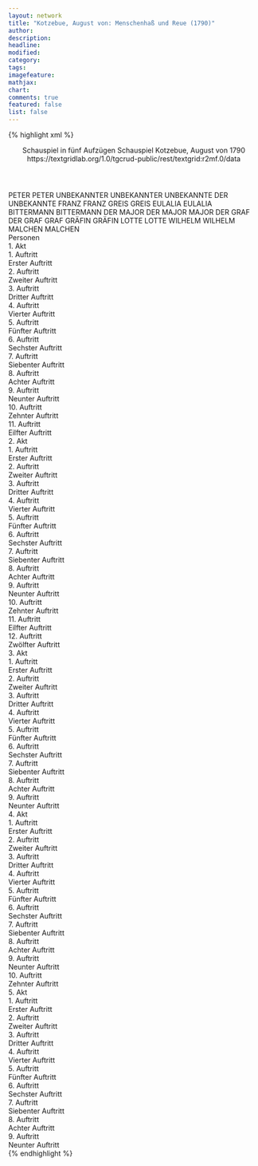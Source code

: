 ```yaml
---
layout: network
title: "Kotzebue, August von: Menschenhaß und Reue (1790)"
author:
description:
headline:
modified:
category:
tags:
imagefeature: 
mathjax: 
chart: 
comments: true
featured: false
list: false
---
```

{% highlight xml %}
<?xml-model href="https://raw.githubusercontent.com/DLiNa/project/master/rules/lina.rnc"?><?xml-model href="https://raw.githubusercontent.com/DLiNa/project/master/rules/lina.sch"?>
<play xmlns="http://lina.digital">
  <header>
    <title>Menschenhaß und Reue</title>
    <subtitle>Schauspiel in fünf Aufzügen</subtitle>
    <genretitle>Schauspiel</genretitle>
    <author>Kotzebue, August von</author>
    <date type="print">1790</date>
    <date type="premiere"/>
    <date type="written"/>
    <source>https://textgridlab.org/1.0/tgcrud-public/rest/textgrid:r2mf.0/data</source>
  </header>
  <personae>
    <character>
      <name>PETER</name>
      <alias xml:id="peter">
        <name>PETER</name>
      </alias>
    </character>
    <character>
      <name>UNBEKANNTER</name>
      <alias xml:id="unbekannter">
        <name>UNBEKANNTER</name>
      </alias>
      <alias xml:id="unbekannte">
        <name>UNBEKANNTE</name>
      </alias>
      <alias xml:id="der_unbekannte">
        <name>DER UNBEKANNTE</name>
      </alias>
    </character>
    <character>
      <name>FRANZ</name>
      <alias xml:id="franz">
        <name>FRANZ</name>
      </alias>
    </character>
    <character>
      <name>GREIS</name>
      <alias xml:id="greis">
        <name>GREIS</name>
      </alias>
    </character>
    <character>
      <name>EULALIA</name>
      <alias xml:id="eulalia">
        <name>EULALIA</name>
      </alias>
    </character>
    <character>
      <name>BITTERMANN</name>
      <alias xml:id="bittermann">
        <name>BITTERMANN</name>
      </alias>
    </character>
    <character>
      <name>DER MAJOR</name>
      <alias xml:id="der_major">
        <name>DER MAJOR</name>
      </alias>
      <alias xml:id="major">
        <name>MAJOR</name>
      </alias>
    </character>
    <character>
      <name>DER GRAF</name>
      <alias xml:id="der_graf">
        <name>DER GRAF</name>
      </alias>
      <alias xml:id="graf">
        <name>GRAF</name>
      </alias>
    </character>
    <character>
      <name>GRÄFIN</name>
      <alias xml:id="gräfin">
        <name>GRÄFIN</name>
      </alias>
    </character>
    <character>
      <name>LOTTE</name>
      <alias xml:id="lotte">
        <name>LOTTE</name>
      </alias>
    </character>
    <character>
      <name>WILHELM</name>
      <alias xml:id="wilhelm">
        <name>WILHELM</name>
      </alias>
    </character>
    <character>
      <name>MALCHEN</name>
      <alias xml:id="malchen">
        <name>MALCHEN</name>
      </alias>
    </character>
  </personae>
  <text>
    <div>
      <head>Personen</head>
    </div>
    <div>
      <head>1. Akt</head>
      <div>
        <head>1. Auftritt</head>
        <div>
          <head>Erster Auftritt</head>
          <sp who="#peter">
            <amount n="1" unit="speech_acts"/>
            <amount n="282" unit="words"/>
            <amount n="1523" unit="chars"/>
          </sp>
        </div>
      </div>
      <div>
        <head>2. Auftritt</head>
        <div>
          <head>Zweiter Auftritt</head>
          <sp who="#unbekannter">
            <amount n="31" unit="speech_acts"/>
            <amount n="116" unit="words"/>
            <amount n="31" unit="lines"/>
            <amount n="591" unit="chars"/>
          </sp>
          <sp who="#franz">
            <amount n="31" unit="speech_acts"/>
            <amount n="130" unit="words"/>
            <amount n="31" unit="lines"/>
            <amount n="670" unit="chars"/>
          </sp>
        </div>
      </div>
      <div>
        <head>3. Auftritt</head>
        <div>
          <head>Dritter Auftritt</head>
          <sp who="#franz">
            <amount n="1" unit="speech_acts"/>
            <amount n="79" unit="words"/>
            <amount n="424" unit="chars"/>
          </sp>
        </div>
      </div>
      <div>
        <head>4. Auftritt</head>
        <div>
          <head>Vierter Auftritt</head>
          <sp who="#peter">
            <amount n="17" unit="speech_acts"/>
            <amount n="428" unit="words"/>
            <amount n="7" unit="lines"/>
            <amount n="2332" unit="chars"/>
          </sp>
          <sp who="#unbekannter">
            <amount n="7" unit="speech_acts"/>
            <amount n="51" unit="words"/>
            <amount n="5" unit="lines"/>
            <amount n="267" unit="chars"/>
          </sp>
          <sp who="#franz">
            <amount n="20" unit="speech_acts"/>
            <amount n="132" unit="words"/>
            <amount n="20" unit="lines"/>
            <amount n="677" unit="chars"/>
          </sp>
        </div>
      </div>
      <div>
        <head>5. Auftritt</head>
        <div>
          <head>Fünfter Auftritt</head>
          <sp who="#franz">
            <amount n="16" unit="speech_acts"/>
            <amount n="276" unit="words"/>
            <amount n="12" unit="lines"/>
            <amount n="1533" unit="chars"/>
          </sp>
          <sp who="#unbekannter">
            <amount n="15" unit="speech_acts"/>
            <amount n="179" unit="words"/>
            <amount n="11" unit="lines"/>
            <amount n="980" unit="chars"/>
          </sp>
        </div>
      </div>
      <div>
        <head>6. Auftritt</head>
        <div>
          <head>Sechster Auftritt</head>
          <sp who="#greis">
            <amount n="12" unit="speech_acts"/>
            <amount n="607" unit="words"/>
            <amount n="1" unit="lines"/>
            <amount n="3244" unit="chars"/>
          </sp>
          <sp who="#franz">
            <amount n="12" unit="speech_acts"/>
            <amount n="149" unit="words"/>
            <amount n="11" unit="lines"/>
            <amount n="752" unit="chars"/>
          </sp>
          <sp who="#unbekannter">
            <amount n="7" unit="speech_acts"/>
            <amount n="48" unit="words"/>
            <amount n="7" unit="lines"/>
            <amount n="259" unit="chars"/>
          </sp>
        </div>
      </div>
      <div>
        <head>7. Auftritt</head>
        <div>
          <head>Siebenter Auftritt</head>
          <sp who="#greis">
            <amount n="4" unit="speech_acts"/>
            <amount n="210" unit="words"/>
            <amount n="2" unit="lines"/>
            <amount n="1159" unit="chars"/>
          </sp>
          <sp who="#franz">
            <amount n="4" unit="speech_acts"/>
            <amount n="54" unit="words"/>
            <amount n="2" unit="lines"/>
            <amount n="298" unit="chars"/>
          </sp>
        </div>
      </div>
      <div>
        <head>8. Auftritt</head>
        <div>
          <head>Achter Auftritt</head>
          <sp who="#eulalia">
            <amount n="1" unit="speech_acts"/>
            <amount n="384" unit="words"/>
            <amount n="2103" unit="chars"/>
          </sp>
        </div>
      </div>
      <div>
        <head>9. Auftritt</head>
        <div>
          <head>Neunter Auftritt</head>
          <sp who="#peter">
            <amount n="9" unit="speech_acts"/>
            <amount n="161" unit="words"/>
            <amount n="5" unit="lines"/>
            <amount n="876" unit="chars"/>
          </sp>
          <sp who="#eulalia">
            <amount n="8" unit="speech_acts"/>
            <amount n="115" unit="words"/>
            <amount n="6" unit="lines"/>
            <amount n="631" unit="chars"/>
          </sp>
        </div>
      </div>
      <div>
        <head>10. Auftritt</head>
        <div>
          <head>Zehnter Auftritt</head>
          <sp who="#bittermann">
            <amount n="21" unit="speech_acts"/>
            <amount n="631" unit="words"/>
            <amount n="10" unit="lines"/>
            <amount n="3423" unit="chars"/>
          </sp>
          <sp who="#eulalia">
            <amount n="19" unit="speech_acts"/>
            <amount n="296" unit="words"/>
            <amount n="14" unit="lines"/>
            <amount n="1686" unit="chars"/>
          </sp>
          <sp who="#peter">
            <amount n="3" unit="speech_acts"/>
            <amount n="31" unit="words"/>
            <amount n="3" unit="lines"/>
            <amount n="162" unit="chars"/>
          </sp>
        </div>
      </div>
      <div>
        <head>11. Auftritt</head>
        <div>
          <head>Eilfter Auftritt</head>
          <sp who="#bittermann">
            <amount n="1" unit="speech_acts"/>
            <amount n="167" unit="words"/>
            <amount n="850" unit="chars"/>
          </sp>
        </div>
      </div>
    </div>
    <div>
      <head>2. Akt</head>
      <div>
        <head>1. Auftritt</head>
        <div>
          <head>Erster Auftritt</head>
          <sp who="#bittermann">
            <amount n="14" unit="speech_acts"/>
            <amount n="282" unit="words"/>
            <amount n="7" unit="lines"/>
            <amount n="1743" unit="chars"/>
          </sp>
          <sp who="#peter">
            <amount n="9" unit="speech_acts"/>
            <amount n="26" unit="words"/>
            <amount n="8" unit="lines"/>
            <amount n="150" unit="chars"/>
          </sp>
          <sp who="#der_major">
            <amount n="10" unit="speech_acts"/>
            <amount n="347" unit="words"/>
            <amount n="3" unit="lines"/>
            <amount n="1954" unit="chars"/>
          </sp>
        </div>
      </div>
      <div>
        <head>2. Auftritt</head>
        <div>
          <head>Zweiter Auftritt</head>
          <sp who="#der_major">
            <amount n="16" unit="speech_acts"/>
            <amount n="311" unit="words"/>
            <amount n="10" unit="lines"/>
            <amount n="1784" unit="chars"/>
          </sp>
          <sp who="#eulalia">
            <amount n="15" unit="speech_acts"/>
            <amount n="662" unit="words"/>
            <amount n="8" unit="lines"/>
            <amount n="3790" unit="chars"/>
          </sp>
        </div>
      </div>
      <div>
        <head>3. Auftritt</head>
        <div>
          <head>Dritter Auftritt</head>
          <sp who="#peter">
            <amount n="2" unit="speech_acts"/>
            <amount n="37" unit="words"/>
            <amount n="1" unit="lines"/>
            <amount n="183" unit="chars"/>
          </sp>
          <sp who="#eulalia">
            <amount n="4" unit="speech_acts"/>
            <amount n="20" unit="words"/>
            <amount n="4" unit="lines"/>
            <amount n="118" unit="chars"/>
          </sp>
          <sp who="#greis">
            <amount n="5" unit="speech_acts"/>
            <amount n="330" unit="words"/>
            <amount n="3" unit="lines"/>
            <amount n="1839" unit="chars"/>
          </sp>
          <sp who="#der_major">
            <amount n="2" unit="speech_acts"/>
            <amount n="43" unit="words"/>
            <amount n="1" unit="lines"/>
            <amount n="261" unit="chars"/>
          </sp>
        </div>
      </div>
      <div>
        <head>4. Auftritt</head>
        <div>
          <head>Vierter Auftritt</head>
          <sp who="#eulalia">
            <amount n="12" unit="speech_acts"/>
            <amount n="180" unit="words"/>
            <amount n="8" unit="lines"/>
            <amount n="1081" unit="chars"/>
          </sp>
          <sp who="#der_major">
            <amount n="11" unit="speech_acts"/>
            <amount n="159" unit="words"/>
            <amount n="8" unit="lines"/>
            <amount n="925" unit="chars"/>
          </sp>
        </div>
      </div>
      <div>
        <head>5. Auftritt</head>
        <div>
          <head>Fünfter Auftritt</head>
          <sp who="#der_graf">
            <amount n="4" unit="speech_acts"/>
            <amount n="87" unit="words"/>
            <amount n="2" unit="lines"/>
            <amount n="478" unit="chars"/>
          </sp>
          <sp who="#eulalia">
            <amount n="2" unit="speech_acts"/>
            <amount n="11" unit="words"/>
            <amount n="2" unit="lines"/>
            <amount n="50" unit="chars"/>
          </sp>
          <sp who="#gräfin">
            <amount n="6" unit="speech_acts"/>
            <amount n="113" unit="words"/>
            <amount n="5" unit="lines"/>
            <amount n="643" unit="chars"/>
          </sp>
          <sp who="#der_major">
            <amount n="3" unit="speech_acts"/>
            <amount n="30" unit="words"/>
            <amount n="3" unit="lines"/>
            <amount n="169" unit="chars"/>
          </sp>
          <sp who="#bittermann">
            <amount n="1" unit="speech_acts"/>
            <amount n="10" unit="words"/>
            <amount n="1" unit="lines"/>
            <amount n="47" unit="chars"/>
          </sp>
          <sp who="#major">
            <amount n="5" unit="speech_acts"/>
            <amount n="45" unit="words"/>
            <amount n="4" unit="lines"/>
            <amount n="246" unit="chars"/>
          </sp>
          <sp who="#graf">
            <amount n="2" unit="speech_acts"/>
            <amount n="20" unit="words"/>
            <amount n="2" unit="lines"/>
            <amount n="112" unit="chars"/>
          </sp>
        </div>
      </div>
      <div>
        <head>6. Auftritt</head>
        <div>
          <head>Sechster Auftritt</head>
          <sp who="#graf">
            <amount n="10" unit="speech_acts"/>
            <amount n="103" unit="words"/>
            <amount n="9" unit="lines"/>
            <amount n="533" unit="chars"/>
          </sp>
          <sp who="#bittermann">
            <amount n="10" unit="speech_acts"/>
            <amount n="233" unit="words"/>
            <amount n="6" unit="lines"/>
            <amount n="1352" unit="chars"/>
          </sp>
          <sp who="#peter">
            <amount n="2" unit="speech_acts"/>
            <amount n="8" unit="words"/>
            <amount n="2" unit="lines"/>
            <amount n="48" unit="chars"/>
          </sp>
        </div>
      </div>
      <div>
        <head>7. Auftritt</head>
        <div>
          <head>Siebenter Auftritt</head>
          <sp who="#eulalia">
            <amount n="1" unit="speech_acts"/>
            <amount n="221" unit="words"/>
            <amount n="1205" unit="chars"/>
          </sp>
        </div>
      </div>
      <div>
        <head>8. Auftritt</head>
        <div>
          <head>Achter Auftritt</head>
          <sp who="#lotte">
            <amount n="7" unit="speech_acts"/>
            <amount n="203" unit="words"/>
            <amount n="3" unit="lines"/>
            <amount n="1122" unit="chars"/>
          </sp>
          <sp who="#eulalia">
            <amount n="6" unit="speech_acts"/>
            <amount n="54" unit="words"/>
            <amount n="6" unit="lines"/>
            <amount n="289" unit="chars"/>
          </sp>
        </div>
      </div>
      <div>
        <head>9. Auftritt</head>
        <div>
          <head>Neunter Auftritt</head>
          <sp who="#peter">
            <amount n="6" unit="speech_acts"/>
            <amount n="43" unit="words"/>
            <amount n="5" unit="lines"/>
            <amount n="250" unit="chars"/>
          </sp>
          <sp who="#eulalia">
            <amount n="4" unit="speech_acts"/>
            <amount n="21" unit="words"/>
            <amount n="4" unit="lines"/>
            <amount n="103" unit="chars"/>
          </sp>
          <sp who="#eulalia #lotte">
            <amount n="1" unit="speech_acts"/>
            <amount n="2" unit="words"/>
            <amount n="1" unit="lines"/>
            <amount n="9" unit="chars"/>
          </sp>
        </div>
      </div>
      <div>
        <head>10. Auftritt</head>
        <div>
          <head>Zehnter Auftritt</head>
          <sp who="#gräfin">
            <amount n="5" unit="speech_acts"/>
            <amount n="17" unit="words"/>
            <amount n="5" unit="lines"/>
            <amount n="104" unit="chars"/>
          </sp>
          <sp who="#major">
            <amount n="4" unit="speech_acts"/>
            <amount n="16" unit="words"/>
            <amount n="4" unit="lines"/>
            <amount n="78" unit="chars"/>
          </sp>
          <sp who="#eulalia">
            <amount n="11" unit="speech_acts"/>
            <amount n="129" unit="words"/>
            <amount n="8" unit="lines"/>
            <amount n="690" unit="chars"/>
          </sp>
          <sp who="#peter">
            <amount n="14" unit="speech_acts"/>
            <amount n="247" unit="words"/>
            <amount n="10" unit="lines"/>
            <amount n="1293" unit="chars"/>
          </sp>
        </div>
      </div>
      <div>
        <head>11. Auftritt</head>
        <div>
          <head>Eilfter Auftritt</head>
          <sp who="#gräfin">
            <amount n="5" unit="speech_acts"/>
            <amount n="46" unit="words"/>
            <amount n="4" unit="lines"/>
            <amount n="282" unit="chars"/>
          </sp>
          <sp who="#graf">
            <amount n="6" unit="speech_acts"/>
            <amount n="153" unit="words"/>
            <amount n="3" unit="lines"/>
            <amount n="809" unit="chars"/>
          </sp>
          <sp who="#eulalia">
            <amount n="2" unit="speech_acts"/>
            <amount n="76" unit="words"/>
            <amount n="1" unit="lines"/>
            <amount n="419" unit="chars"/>
          </sp>
          <sp who="#bittermann">
            <amount n="1" unit="speech_acts"/>
            <amount n="7" unit="words"/>
            <amount n="1" unit="lines"/>
            <amount n="54" unit="chars"/>
          </sp>
        </div>
      </div>
      <div>
        <head>12. Auftritt</head>
        <div>
          <head>Zwölfter Auftritt</head>
          <sp who="#lotte">
            <amount n="8" unit="speech_acts"/>
            <amount n="70" unit="words"/>
            <amount n="8" unit="lines"/>
            <amount n="387" unit="chars"/>
          </sp>
          <sp who="#bittermann">
            <amount n="5" unit="speech_acts"/>
            <amount n="198" unit="words"/>
            <amount n="1" unit="lines"/>
            <amount n="1105" unit="chars"/>
          </sp>
          <sp who="#peter">
            <amount n="3" unit="speech_acts"/>
            <amount n="55" unit="words"/>
            <amount n="2" unit="lines"/>
            <amount n="289" unit="chars"/>
          </sp>
        </div>
      </div>
    </div>
    <div>
      <head>3. Akt</head>
      <div>
        <head>1. Auftritt</head>
        <div>
          <head>Erster Auftritt</head>
          <sp who="#franz">
            <amount n="17" unit="speech_acts"/>
            <amount n="180" unit="words"/>
            <amount n="15" unit="lines"/>
            <amount n="974" unit="chars"/>
          </sp>
          <sp who="#unbekannter">
            <amount n="16" unit="speech_acts"/>
            <amount n="65" unit="words"/>
            <amount n="15" unit="lines"/>
            <amount n="360" unit="chars"/>
          </sp>
        </div>
      </div>
      <div>
        <head>2. Auftritt</head>
        <div>
          <head>Zweiter Auftritt</head>
          <sp who="#lotte">
            <amount n="24" unit="speech_acts"/>
            <amount n="487" unit="words"/>
            <amount n="16" unit="lines"/>
            <amount n="2696" unit="chars"/>
          </sp>
          <sp who="#unbekannter">
            <amount n="6" unit="speech_acts"/>
            <amount n="10" unit="words"/>
            <amount n="4" unit="lines"/>
            <amount n="55" unit="chars"/>
          </sp>
          <sp who="#franz">
            <amount n="18" unit="speech_acts"/>
            <amount n="105" unit="words"/>
            <amount n="15" unit="lines"/>
            <amount n="549" unit="chars"/>
          </sp>
        </div>
      </div>
      <div>
        <head>3. Auftritt</head>
        <div>
          <head>Dritter Auftritt</head>
          <sp who="#unbekannter">
            <amount n="18" unit="speech_acts"/>
            <amount n="206" unit="words"/>
            <amount n="13" unit="lines"/>
            <amount n="1126" unit="chars"/>
          </sp>
          <sp who="#franz">
            <amount n="18" unit="speech_acts"/>
            <amount n="330" unit="words"/>
            <amount n="12" unit="lines"/>
            <amount n="1931" unit="chars"/>
          </sp>
        </div>
      </div>
      <div>
        <head>4. Auftritt</head>
        <div>
          <head>Vierter Auftritt</head>
          <sp who="#gräfin">
            <amount n="11" unit="speech_acts"/>
            <amount n="92" unit="words"/>
            <amount n="11" unit="lines"/>
            <amount n="481" unit="chars"/>
          </sp>
          <sp who="#major">
            <amount n="4" unit="speech_acts"/>
            <amount n="48" unit="words"/>
            <amount n="3" unit="lines"/>
            <amount n="290" unit="chars"/>
          </sp>
          <sp who="#franz">
            <amount n="14" unit="speech_acts"/>
            <amount n="109" unit="words"/>
            <amount n="12" unit="lines"/>
            <amount n="618" unit="chars"/>
          </sp>
        </div>
      </div>
      <div>
        <head>5. Auftritt</head>
        <div>
          <head>Fünfter Auftritt</head>
          <sp who="#gräfin">
            <amount n="18" unit="speech_acts"/>
            <amount n="631" unit="words"/>
            <amount n="12" unit="lines"/>
            <amount n="3569" unit="chars"/>
          </sp>
          <sp who="#major">
            <amount n="17" unit="speech_acts"/>
            <amount n="547" unit="words"/>
            <amount n="9" unit="lines"/>
            <amount n="3085" unit="chars"/>
          </sp>
        </div>
      </div>
      <div>
        <head>6. Auftritt</head>
        <div>
          <head>Sechster Auftritt</head>
          <sp who="#graf">
            <amount n="9" unit="speech_acts"/>
            <amount n="308" unit="words"/>
            <amount n="3" unit="lines"/>
            <amount n="1685" unit="chars"/>
          </sp>
          <sp who="#eulalia">
            <amount n="2" unit="speech_acts"/>
            <amount n="47" unit="words"/>
            <amount n="257" unit="chars"/>
          </sp>
          <sp who="#gräfin">
            <amount n="2" unit="speech_acts"/>
            <amount n="16" unit="words"/>
            <amount n="2" unit="lines"/>
            <amount n="87" unit="chars"/>
          </sp>
          <sp who="#major">
            <amount n="2" unit="speech_acts"/>
            <amount n="18" unit="words"/>
            <amount n="2" unit="lines"/>
            <amount n="98" unit="chars"/>
          </sp>
          <sp who="#peter">
            <amount n="3" unit="speech_acts"/>
            <amount n="15" unit="words"/>
            <amount n="3" unit="lines"/>
            <amount n="67" unit="chars"/>
          </sp>
        </div>
      </div>
      <div>
        <head>7. Auftritt</head>
        <div>
          <head>Siebenter Auftritt</head>
          <sp who="#gräfin">
            <amount n="36" unit="speech_acts"/>
            <amount n="746" unit="words"/>
            <amount n="25" unit="lines"/>
            <amount n="4202" unit="chars"/>
          </sp>
          <sp who="#eulalia">
            <amount n="35" unit="speech_acts"/>
            <amount n="781" unit="words"/>
            <amount n="22" unit="lines"/>
            <amount n="4139" unit="chars"/>
          </sp>
        </div>
      </div>
      <div>
        <head>8. Auftritt</head>
        <div>
          <head>Achter Auftritt</head>
          <sp who="#graf">
            <amount n="9" unit="speech_acts"/>
            <amount n="170" unit="words"/>
            <amount n="5" unit="lines"/>
            <amount n="921" unit="chars"/>
          </sp>
          <sp who="#gräfin">
            <amount n="3" unit="speech_acts"/>
            <amount n="18" unit="words"/>
            <amount n="3" unit="lines"/>
            <amount n="93" unit="chars"/>
          </sp>
          <sp who="#peter">
            <amount n="4" unit="speech_acts"/>
            <amount n="32" unit="words"/>
            <amount n="4" unit="lines"/>
            <amount n="171" unit="chars"/>
          </sp>
          <sp who="#major">
            <amount n="1" unit="speech_acts"/>
            <amount n="8" unit="words"/>
            <amount n="1" unit="lines"/>
            <amount n="54" unit="chars"/>
          </sp>
        </div>
      </div>
      <div>
        <head>9. Auftritt</head>
        <div>
          <head>Neunter Auftritt</head>
          <sp who="#peter">
            <amount n="1" unit="speech_acts"/>
            <amount n="83" unit="words"/>
            <amount n="480" unit="chars"/>
          </sp>
        </div>
      </div>
    </div>
    <div>
      <head>4. Akt</head>
      <div>
        <head>1. Auftritt</head>
        <div>
          <head>Erster Auftritt</head>
          <sp who="#franz">
            <amount n="8" unit="speech_acts"/>
            <amount n="186" unit="words"/>
            <amount n="6" unit="lines"/>
            <amount n="1093" unit="chars"/>
          </sp>
          <sp who="#major">
            <amount n="8" unit="speech_acts"/>
            <amount n="174" unit="words"/>
            <amount n="6" unit="lines"/>
            <amount n="964" unit="chars"/>
          </sp>
        </div>
      </div>
      <div>
        <head>2. Auftritt</head>
        <div>
          <head>Zweiter Auftritt</head>
          <sp who="#unbekannter">
            <amount n="34" unit="speech_acts"/>
            <amount n="1257" unit="words"/>
            <amount n="24" unit="lines"/>
            <amount n="7032" unit="chars"/>
          </sp>
          <sp who="#major">
            <amount n="34" unit="speech_acts"/>
            <amount n="1020" unit="words"/>
            <amount n="17" unit="lines"/>
            <amount n="5883" unit="chars"/>
          </sp>
        </div>
      </div>
      <div>
        <head>3. Auftritt</head>
        <div>
          <head>Dritter Auftritt</head>
          <sp who="#unbekannter">
            <amount n="11" unit="speech_acts"/>
            <amount n="220" unit="words"/>
            <amount n="9" unit="lines"/>
            <amount n="1266" unit="chars"/>
          </sp>
          <sp who="#franz">
            <amount n="10" unit="speech_acts"/>
            <amount n="67" unit="words"/>
            <amount n="9" unit="lines"/>
            <amount n="367" unit="chars"/>
          </sp>
        </div>
      </div>
      <div>
        <head>4. Auftritt</head>
        <div>
          <head>Vierter Auftritt</head>
          <sp who="#unbekannter">
            <amount n="1" unit="speech_acts"/>
            <amount n="131" unit="words"/>
            <amount n="763" unit="chars"/>
          </sp>
        </div>
      </div>
      <div>
        <head>5. Auftritt</head>
        <div>
          <head>Fünfter Auftritt</head>
          <sp who="#lotte">
            <amount n="1" unit="speech_acts"/>
            <amount n="103" unit="words"/>
            <amount n="546" unit="chars"/>
          </sp>
        </div>
      </div>
      <div>
        <head>6. Auftritt</head>
        <div>
          <head>Sechster Auftritt</head>
          <sp who="#bittermann">
            <amount n="11" unit="speech_acts"/>
            <amount n="132" unit="words"/>
            <amount n="8" unit="lines"/>
            <amount n="763" unit="chars"/>
          </sp>
          <sp who="#lotte">
            <amount n="10" unit="speech_acts"/>
            <amount n="306" unit="words"/>
            <amount n="1" unit="lines"/>
            <amount n="1693" unit="chars"/>
          </sp>
        </div>
      </div>
      <div>
        <head>7. Auftritt</head>
        <div>
          <head>Siebenter Auftritt</head>
          <sp who="#major">
            <amount n="15" unit="speech_acts"/>
            <amount n="177" unit="words"/>
            <amount n="11" unit="lines"/>
            <amount n="980" unit="chars"/>
          </sp>
          <sp who="#bittermann">
            <amount n="13" unit="speech_acts"/>
            <amount n="538" unit="words"/>
            <amount n="3" unit="lines"/>
            <amount n="3145" unit="chars"/>
          </sp>
          <sp who="#lotte">
            <amount n="1" unit="speech_acts"/>
          </sp>
        </div>
      </div>
      <div>
        <head>8. Auftritt</head>
        <div>
          <head>Achter Auftritt</head>
          <sp who="#gräfin">
            <amount n="12" unit="speech_acts"/>
            <amount n="103" unit="words"/>
            <amount n="10" unit="lines"/>
            <amount n="580" unit="chars"/>
          </sp>
          <sp who="#major">
            <amount n="12" unit="speech_acts"/>
            <amount n="103" unit="words"/>
            <amount n="11" unit="lines"/>
            <amount n="607" unit="chars"/>
          </sp>
        </div>
      </div>
      <div>
        <head>9. Auftritt</head>
        <div>
          <head>Neunter Auftritt</head>
          <sp who="#graf">
            <amount n="9" unit="speech_acts"/>
            <amount n="189" unit="words"/>
            <amount n="6" unit="lines"/>
            <amount n="1119" unit="chars"/>
          </sp>
          <sp who="#gräfin">
            <amount n="5" unit="speech_acts"/>
            <amount n="62" unit="words"/>
            <amount n="3" unit="lines"/>
            <amount n="373" unit="chars"/>
          </sp>
          <sp who="#major">
            <amount n="2" unit="speech_acts"/>
            <amount n="19" unit="words"/>
            <amount n="2" unit="lines"/>
            <amount n="121" unit="chars"/>
          </sp>
          <sp who="#eulalia">
            <amount n="1" unit="speech_acts"/>
            <amount n="39" unit="words"/>
            <amount n="230" unit="chars"/>
          </sp>
          <sp who="#bittermann">
            <amount n="1" unit="speech_acts"/>
            <amount n="8" unit="words"/>
            <amount n="1" unit="lines"/>
            <amount n="48" unit="chars"/>
          </sp>
        </div>
      </div>
      <div>
        <head>10. Auftritt</head>
        <div>
          <head>Zehnter Auftritt</head>
        </div>
      </div>
    </div>
    <div>
      <head>5. Akt</head>
      <div>
        <head>1. Auftritt</head>
        <div>
          <head>Erster Auftritt</head>
          <sp who="#der_graf">
            <amount n="1" unit="speech_acts"/>
            <amount n="116" unit="words"/>
            <amount n="678" unit="chars"/>
          </sp>
        </div>
      </div>
      <div>
        <head>2. Auftritt</head>
        <div>
          <head>Zweiter Auftritt</head>
          <sp who="#bittermann">
            <amount n="9" unit="speech_acts"/>
            <amount n="400" unit="words"/>
            <amount n="3" unit="lines"/>
            <amount n="2353" unit="chars"/>
          </sp>
          <sp who="#graf">
            <amount n="8" unit="speech_acts"/>
            <amount n="154" unit="words"/>
            <amount n="6" unit="lines"/>
            <amount n="876" unit="chars"/>
          </sp>
        </div>
      </div>
      <div>
        <head>3. Auftritt</head>
        <div>
          <head>Dritter Auftritt</head>
          <sp who="#graf">
            <amount n="9" unit="speech_acts"/>
            <amount n="181" unit="words"/>
            <amount n="5" unit="lines"/>
            <amount n="970" unit="chars"/>
          </sp>
          <sp who="#major">
            <amount n="9" unit="speech_acts"/>
            <amount n="164" unit="words"/>
            <amount n="7" unit="lines"/>
            <amount n="937" unit="chars"/>
          </sp>
          <sp who="#bittermann">
            <amount n="1" unit="speech_acts"/>
            <amount n="10" unit="words"/>
            <amount n="1" unit="lines"/>
            <amount n="52" unit="chars"/>
          </sp>
        </div>
      </div>
      <div>
        <head>4. Auftritt</head>
        <div>
          <head>Vierter Auftritt</head>
          <sp who="#gräfin">
            <amount n="6" unit="speech_acts"/>
            <amount n="83" unit="words"/>
            <amount n="4" unit="lines"/>
            <amount n="479" unit="chars"/>
          </sp>
          <sp who="#eulalia">
            <amount n="11" unit="speech_acts"/>
            <amount n="367" unit="words"/>
            <amount n="5" unit="lines"/>
            <amount n="2083" unit="chars"/>
          </sp>
          <sp who="#major">
            <amount n="7" unit="speech_acts"/>
            <amount n="248" unit="words"/>
            <amount n="3" unit="lines"/>
            <amount n="1425" unit="chars"/>
          </sp>
        </div>
      </div>
      <div>
        <head>5. Auftritt</head>
        <div>
          <head>Fünfter Auftritt</head>
          <sp who="#der_major">
            <amount n="1" unit="speech_acts"/>
            <amount n="171" unit="words"/>
            <amount n="991" unit="chars"/>
          </sp>
        </div>
      </div>
      <div>
        <head>6. Auftritt</head>
        <div>
          <head>Sechster Auftritt</head>
          <sp who="#wilhelm">
            <amount n="3" unit="speech_acts"/>
            <amount n="15" unit="words"/>
            <amount n="3" unit="lines"/>
            <amount n="65" unit="chars"/>
          </sp>
          <sp who="#malchen">
            <amount n="1" unit="speech_acts"/>
            <amount n="2" unit="words"/>
            <amount n="1" unit="lines"/>
            <amount n="9" unit="chars"/>
          </sp>
          <sp who="#franz">
            <amount n="10" unit="speech_acts"/>
            <amount n="44" unit="words"/>
            <amount n="10" unit="lines"/>
            <amount n="220" unit="chars"/>
          </sp>
          <sp who="#major">
            <amount n="10" unit="speech_acts"/>
            <amount n="133" unit="words"/>
            <amount n="7" unit="lines"/>
            <amount n="763" unit="chars"/>
          </sp>
        </div>
      </div>
      <div>
        <head>7. Auftritt</head>
        <div>
          <head>Siebenter Auftritt</head>
          <sp who="#major">
            <amount n="16" unit="speech_acts"/>
            <amount n="449" unit="words"/>
            <amount n="8" unit="lines"/>
            <amount n="2624" unit="chars"/>
          </sp>
          <sp who="#unbekannter">
            <amount n="15" unit="speech_acts"/>
            <amount n="343" unit="words"/>
            <amount n="10" unit="lines"/>
            <amount n="1944" unit="chars"/>
          </sp>
        </div>
      </div>
      <div>
        <head>8. Auftritt</head>
        <div>
          <head>Achter Auftritt</head>
          <sp who="#der_unbekannte">
            <amount n="1" unit="speech_acts"/>
            <amount n="172" unit="words"/>
            <amount n="954" unit="chars"/>
          </sp>
        </div>
      </div>
      <div>
        <head>9. Auftritt</head>
        <div>
          <head>Neunter Auftritt</head>
          <sp who="#eulalia">
            <amount n="22" unit="speech_acts"/>
            <amount n="836" unit="words"/>
            <amount n="11" unit="lines"/>
            <amount n="4601" unit="chars"/>
          </sp>
          <sp who="#unbekannter">
            <amount n="22" unit="speech_acts"/>
            <amount n="432" unit="words"/>
            <amount n="11" unit="lines"/>
            <amount n="2401" unit="chars"/>
          </sp>
          <sp who="#unbekannte">
            <amount n="1" unit="speech_acts"/>
            <amount n="71" unit="words"/>
            <amount n="397" unit="chars"/>
          </sp>
          <sp who="#malchen">
            <amount n="2" unit="speech_acts"/>
            <amount n="5" unit="words"/>
            <amount n="2" unit="lines"/>
            <amount n="21" unit="chars"/>
          </sp>
          <sp who="#wilhelm">
            <amount n="2" unit="speech_acts"/>
            <amount n="5" unit="words"/>
            <amount n="2" unit="lines"/>
            <amount n="22" unit="chars"/>
          </sp>
        </div>
      </div>
    </div>
  </text>
</play>
{% endhighlight %}